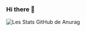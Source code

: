 ### Hi there 👋

![Les Stats GitHub de Anurag](https://github-readme-stats.vercel.app/apiedw70anuraghazra&show_icons=true)
